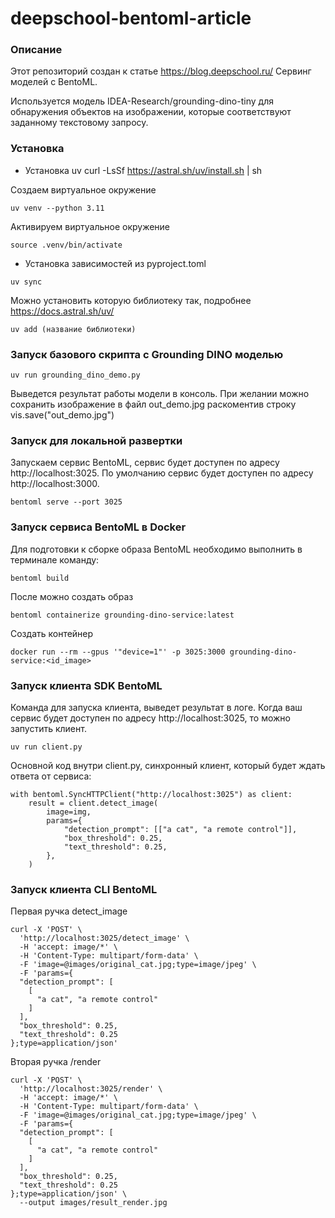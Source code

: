 # deepschool-bentoml-article

### Описание 

Этот репозиторий создан к статье https://blog.deepschool.ru/ Сервинг моделей с BentoML.

Используется модель IDEA-Research/grounding-dino-tiny для обнаружения объектов на изображении, которые соответствуют заданному текстовому запросу.

### Установка
- Установка uv
curl -LsSf https://astral.sh/uv/install.sh | sh

Создаем виртуальное окружение
```
uv venv --python 3.11
```

Активируем виртуальное окружение
```
source .venv/bin/activate
```

- Установка зависимостей из pyproject.toml
```
uv sync 
```

Можно установить которую библиотеку так, подробнее https://docs.astral.sh/uv/
```
uv add (название библиотеки)
```

### Запуск базового скрипта с Grounding DINO моделью
```
uv run grounding_dino_demo.py
```
Выведется результат работы модели в консоль. При желании можно сохранить изображение в файл out_demo.jpg раскоментив строку vis.save("out_demo.jpg")

### Запуск для локальной развертки
Запускаем сервис BentoML, сервис будет доступен по адресу http://localhost:3025. По умолчанию сервис будет доступен по адресу http://localhost:3000.
```
bentoml serve --port 3025
```

### Запуск сервиса BentoML в Docker
Для подготовки к сборке образа BentoML необходимо выполнить в терминале команду:
```
bentoml build 
```
После можно создать образ
```
bentoml containerize grounding-dino-service:latest
```
Создать контейнер
```
docker run --rm --gpus '"device=1"' -p 3025:3000 grounding-dino-service:<id_image>
```

### Запуск клиента SDK BentoML
Команда для запуска клиента, выведет результат в логе. Когда ваш сервис будет доступен по адресу http://localhost:3025, то можно запустить клиент.

```
uv run client.py
```
Основной код внутри client.py, синхронный клиент, который будет ждать ответа от сервиса:
```
with bentoml.SyncHTTPClient("http://localhost:3025") as client:
    result = client.detect_image(
        image=img,
        params={
            "detection_prompt": [["a cat", "a remote control"]],
            "box_threshold": 0.25,
            "text_threshold": 0.25,
        },
    )
```
### Запуск клиента CLI BentoML


Первая ручка detect_image
```
curl -X 'POST' \
  'http://localhost:3025/detect_image' \
  -H 'accept: image/*' \
  -H 'Content-Type: multipart/form-data' \
  -F 'image=@images/original_cat.jpg;type=image/jpeg' \
  -F 'params={
  "detection_prompt": [
    [
      "a cat", "a remote control"
    ]
  ],
  "box_threshold": 0.25,
  "text_threshold": 0.25
};type=application/json'
```

Вторая ручка /render
```
curl -X 'POST' \
  'http://localhost:3025/render' \
  -H 'accept: image/*' \
  -H 'Content-Type: multipart/form-data' \
  -F 'image=@images/original_cat.jpg;type=image/jpeg' \
  -F 'params={
  "detection_prompt": [
    [
      "a cat", "a remote control"
    ]
  ],
  "box_threshold": 0.25,
  "text_threshold": 0.25
};type=application/json' \
  --output images/result_render.jpg
```
